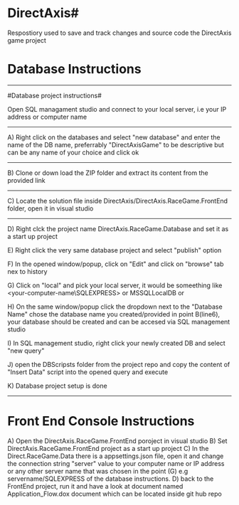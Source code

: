 # DirectAxis#

Respostiory used to save and track changes and source code the DirectAxis game project

# Database Instructions #
-----------------------------------------------------------------
#Database project instructions#

 Open SQL managament studio and connect to your local server, i.e your IP address or computer name
 
 -----------------------------------------------------------------
 A) Right click on the databases and select  "new database" and enter the name of the DB name, preferrably "DirectAxisGame" to be descriptive but can be any name of your choice    and  click ok 
 
 -----------------------------------------------------------------
B) Clone or down load the ZIP folder and extract its content from the provided link
 
 -------------------------------------------------------------
C) Locate the solution file inside DirectAxis/DirectAxis.RaceGame.FrontEnd folder, open it in visual studio

-----------------------------------------------------------------
D) Right clck the project name DirectAxis.RaceGame.Database and set it as a start up project

E) Right click the  very same database project and select "publish" option

F) In the opened window/popup, click on "Edit" and click on "browse" tab nex to history

G) Click on "local" and pick your local server, it would be someething like <your-computer-name\SQLEXPRESS> or MSSQLLocalDB or <just your-computer-name>
 
H) On the same window/popup click the dropdown next to the "Database Name" chose the database name you created/provided in point B(line6), your database should be created and can be accesed via SQL management studio

I) In SQL management studio, right click your newly created DB and select "new query"

J) open the DBScripsts folder from the project repo and copy the content of "Insert Data" script into the opened query and execute

K) Database project setup is done

--------------------------------------------------------------------------------------------------------------------------------------------

# Front End Console Instructions

A) Open the DirectAxis.RaceGame.FrontEnd poroject in visual studio
B) Set DirectAxis.RaceGame.FrontEnd project as a start up project
C) In the Direct.RaceGame.Data there is a appsettings.json file, open it and change the connection string "server" value to your computer name or IP address or any other server name that was chosen in the point (G) e.g servername/SQLEXPRESS of the database instructions.
D) back to the FrontEnd project, run it and have a look at document named Application_Flow.dox document which can be located inside git hub repo
